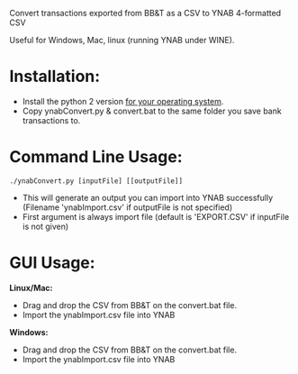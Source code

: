 Convert transactions exported from BB&T as a CSV to YNAB 4-formatted CSV

Useful for Windows, Mac, linux (running YNAB under WINE).

# Installation: 
- Install the python 2 version [for your operating system](https://www.python.org/downloads/).
- Copy ynabConvert.py & convert.bat to the same folder you save bank transactions to. 

# Command Line Usage: 
```shell
./ynabConvert.py [inputFile] [[outputFile]]
```
- This will generate an output you can import into YNAB successfully (Filename 'ynabImport.csv' if outputFile is not specified)
- First argument is always import file (default is 'EXPORT.CSV' if inputFile is not given)

# GUI Usage:
**Linux/Mac:**
- Drag and drop the CSV from BB&T on the convert.bat file. 
- Import the ynabImport.csv file into YNAB

**Windows:**
- Drag and drop the CSV from BB&T on the convert.bat file. 
- Import the ynabImport.csv file into YNAB
